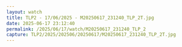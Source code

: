 ```yaml
---
layout: watch
title: TLP2 - 17/06/2025 - M20250617_231240_TLP_2T.jpg
date: 2025-06-17 23:12:40
permalink: /2025/06/17/watch/M20250617_231240_TLP_2
capture: TLP2/2025/202506/20250617/M20250617_231240_TLP_2T.jpg
---
```

